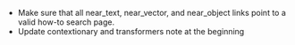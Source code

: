 * Make sure that all near_text, near_vector, and near_object links point to a valid how-to search page.
* Update contextionary and transformers note at the beginning